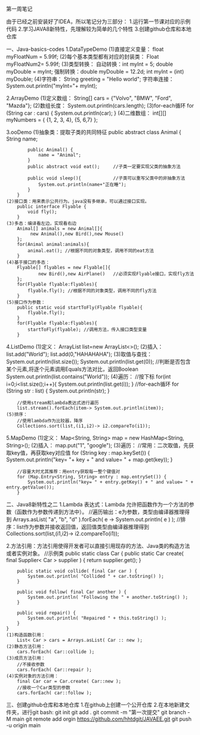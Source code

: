 第一周笔记

由于已经之前安装好了IDEA，所以笔记分为三部分：
1.运行第一节课对应的示例代码
2.学习JAVA8新特性，先理解较为简单的几个特性
3.创建github仓库和本地仓库

一、Java-basics-codes
1.DataTypeDemo
	(1)直接定义变量：
		float myFloatNum = 5.99f;
	(2)每个基本类型都有对应的封装类：
		Float myFloatNum2= 5.99f;
	(3)类型转换：
		自动转换：int myInt = 5;	double myDouble = myInt;
		强制转换：double myDouble = 12.2d;		int myInt = (int) myDouble;
	(4)字符串：
		String greeting = "Hello world";
		字符串连接：System.out.println("myInt="+ myInt);
		
2.ArrayDemo
	(1)定义数组：
		String[] cars = {"Volvo", "BMW", "Ford", "Mazda"};
	(2)数组长度：
		System.out.println(cars.length);
	(3)for-each循环
		for (String car : cars) {
            System.out.println(car);
        }
	(4)二维数组：
		int[][] myNumbers = { {1, 2, 3, 4}, {5, 6,7} };
		
3.ooDemo
	(1)抽象类：提取子类的共同特征
		public abstract class Animal {
			String name;

			public Animal() {
				name = "Animal";
			}
			public abstract void eat();		//子类一定要实现父类的抽象方法

			public void sleep(){			//子类可以重写父类中的非抽象方法
				System.out.println(name+"正在睡");
			}
		}
	(2)接口类：用来表示公共行为。java没有多继承，可以通过接口实现。
		public interface Flyable {
			void fly();
		}
	(3)多态：编译看左边，实现看右边
		Animal[] animals = new Animal[]{
             new Animal(),new Bird(),new Mouse()
        };
        for(Animal animal:animals){
            animal.eat(); //根据不同的对象类型，调用不同的eat方法
        }
	(4)基于接口的多态：
		Flyable[] flyables = new Flyable[]{
                new Bird(),new AirPlane()	//必须实现Flyable接口，实现fly方法
        };
        for(Flyable flyable:flyables){
            flyable.fly(); //根据不同的对象类型，调用不同的fly方法
        }
	(5)接口作为参数：
		public static void startToFly(Flyable flyable){
			flyable.fly();
		}
		for(Flyable flyable:flyables){
            startToFly(flyable); //调用方法，传入接口类型变量
        }

4.ListDemo
	(1)定义：
		ArrayList<String> list=new ArrayList<>();
	(2)插入：
		list.add("World");
        list.add(0,"HAHAHAHA");
	(3)取值与查找：
		System.out.println(list.size());
        System.out.println(list.get(0));
        //判断是否包含某个元素,将逐个元素调用Equals方法对比，返回Boolean
        System.out.println(list.contains("World"));
	(4)遍历：
		//按下标
		for(int i=0;i<list.size();i++){
            System.out.println(list.get(i));
        }
		//for-each循环
		for (String str : list) {
            System.out.println(str);
        }
		
		//使用stream和lambda表达式进行遍历
        list.stream().forEach(item-> System.out.println(item));
	(5)排序：
		//使用lambda作为比较器，降序
		Collections.sort(list,(i1,i2)-> i2.compareTo(i1));
		
5.MapDemo
	(1)定义：
		Map<String, String> map = new HashMap<String, String>();
	(2)插入：
		map.put("1", "google");
	(3)遍历：
		//常用：二次取值，先获取key值，再获取key对应值
		for (String key : map.keySet()) {
            System.out.println("key= "+ key + " and value= " + map.get(key));
        }
		
		//容量大时尤其推荐：用entry获取每一整个键值对
        for (Map.Entry<String, String> entry : map.entrySet()) {
            System.out.println("key= " + entry.getKey() + " and value= " + entry.getValue());
        }
		
二、Java8新特性之二
1.Lambda 表达式：Lambda 允许把函数作为一个方法的参数（函数作为参数传递到方法中）。
	//遍历输出：e为参数，类型由编译器推理得到
	Arrays.asList( "a", "b", "d" ).forEach( e -> System.out.println( e ) );
	//排序：list作为参数并接收返回值，返回值类型由编译器推理得到
	Collections.sort(list,(i1,i2)-> i2.compareTo(i1));
	
2.方法引用：方法引用使得开发者可以直接引用现存的方法、Java类的构造方法或者实例对象。
	//示例类
	public static class Car {
		public static Car create( final Supplier< Car > supplier ) {
			return supplier.get();
		}              

		public static void collide( final Car car ) {
			System.out.println( "Collided " + car.toString() );
		}

		public void follow( final Car another ) {
			System.out.println( "Following the " + another.toString() );
		}
		
		public void repair() {   
			System.out.println( "Repaired " + this.toString() );
		}
	}
	(1)构造函数引用：
		List< Car > cars = Arrays.asList( Car :: new );
	(2)静态方法引用：
		cars.forEach( Car::collide );
	(3)成员方法引用：
		//不接收参数
		cars.forEach( Car::repair );
	(4)实例对象的方法引用：
		final Car car = Car.create( Car::new );
		//接收一个Car类型的参数
		cars.forEach( car::follow );
		
三、创建github仓库和本地仓库
1.在github上创建一个公开仓库
2.在本地新建文件夹，进行git bash:
	git init
	git add .
	git commit -m "第一次提交"
	git branch -M main
	git remote add orgin https://github.com/hhtdgit/JAVAEE.git
	git push -u origin main